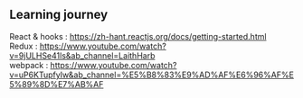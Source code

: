 ## Learning journey

React & hooks : https://zh-hant.reactjs.org/docs/getting-started.html <br>
Redux : https://www.youtube.com/watch?v=9jULHSe41ls&ab_channel=LaithHarb <br>
webpack : https://www.youtube.com/watch?v=uP6KTupfyIw&ab_channel=%E5%B8%83%E9%AD%AF%E6%96%AF%E5%89%8D%E7%AB%AF <br>
